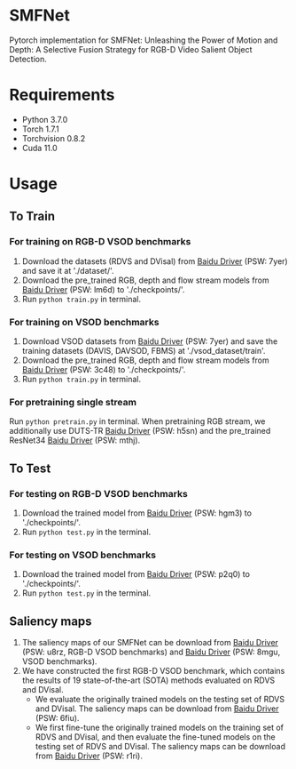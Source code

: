 
# SMFNet

Pytorch implementation for SMFNet: Unleashing the Power of Motion and Depth: A Selective Fusion Strategy for RGB-D Video Salient Object Detection.


# Requirements
* Python 3.7.0 <br>
* Torch 1.7.1 <br>
* Torchvision 0.8.2 <br>
* Cuda 11.0 <br>

# Usage

## To Train 

### For training on RGB-D VSOD benchmarks
1. Download the datasets (RDVS and DVisal) from [Baidu Driver](https://pan.baidu.com/s/1mVtAWJS0eC690nPXav2lwg) (PSW: 7yer) and save it at './dataset/'. 
2. Download the pre_trained RGB, depth and flow stream models from [Baidu Driver](https://pan.baidu.com/s/1QIh1Fii5isWe0VOqcZxwCA) (PSW: lm6d) to './checkpoints/'.
3. Run `python train.py` in terminal.

### For training on VSOD benchmarks
1. Download VSOD datasets from [Baidu Driver](https://pan.baidu.com/s/1mVtAWJS0eC690nPXav2lwg) (PSW: 7yer) and save the training datasets (DAVIS, DAVSOD, FBMS) at './vsod_dataset/train'.
2. Download the pre_trained RGB, depth and flow stream models from [Baidu Driver](https://pan.baidu.com/s/1-SgyEkNafLbXImqXswZWqQ) (PSW: 3c48) to './checkpoints/'.
3. Run `python train.py` in terminal.

### For pretraining single stream
Run `python pretrain.py` in terminal. When pretraining RGB stream, we additionally use DUTS-TR [Baidu Driver](https://pan.baidu.com/s/10mx3Oxy0PenTftHWInZYVw) (PSW: h5sn) and the pre_trained ResNet34 [Baidu Driver](https://pan.baidu.com/s/14PI0fHIawNlfBOubneMc0w) (PSW: mthj).

## To Test

### For testing on RGB-D VSOD benchmarks
1. Download the trained model from [Baidu Driver](https://pan.baidu.com/s/10XBOfTQ9V01_8rc-GsD2nw) (PSW: hgm3) to './checkpoints/'.
2. Run `python test.py` in the terminal.

### For testing on VSOD benchmarks
1. Download the trained model from [Baidu Driver](https://pan.baidu.com/s/1sp7brnKiVd2MUvVqCkMy8Q) (PSW: p2q0) to './checkpoints/'.
2. Run `python test.py` in the terminal.

## Saliency maps
1. The saliency maps of our SMFNet can be download from [Baidu Driver](https://pan.baidu.com/s/1A_jdsZErilXpgUatymNFLw) (PSW: u8rz, RGB-D VSOD benchmarks) and [Baidu Driver](https://pan.baidu.com/s/1MyR45E28WSb3YudHJaBjew) (PSW: 8mgu, VSOD benchmarks).
2. We have constructed the first RGB-D VSOD benchmark, which contains the results of 19 state-of-the-art (SOTA) methods evaluated on RDVS and DVisal.
   - We evaluate the originally trained models on the testing set of RDVS and DVisal. The saliency maps can be download from [Baidu Driver](https://pan.baidu.com/s/1f5Z3cyHPDmT6Yak6zwX9xg) (PSW: 6fiu).
   - We first fine-tune the originally trained models on the training set of RDVS and DVisal, and then evaluate the fine-tuned models on the testing set of RDVS and DVisal. The saliency maps can be download from [Baidu Driver](https://pan.baidu.com/s/1TowjWUehGmUS_lgomHrznA) (PSW: r1ri).

